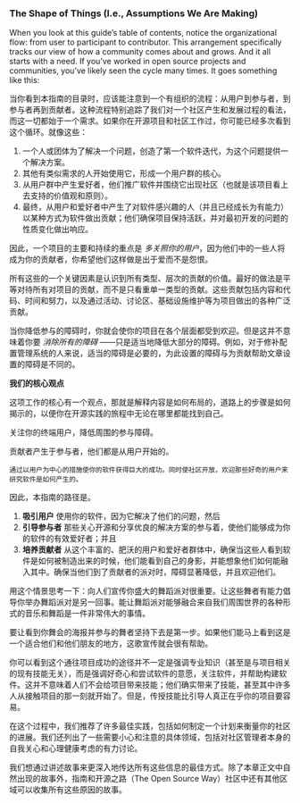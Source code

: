 ### The Shape of Things (I.e., Assumptions We Are Making)

When you look at this guide’s table of contents, notice the organizational flow: from user to
participant to contributor. This arrangement specifically tracks our view of how a community
comes about and grows. And it all starts with a need. If you’ve worked in open source projects and
communities, you’ve likely seen the cycle many times. It goes something like this:

当你看到本指南的目录时，应该能注意到一个有组织的流程：从用户到参与者，到参与者再到贡献者。这种流程特别追踪了我们对一个社区产生和发展过程的看法，而这一切都始于一个需求。如果你在开源项目和社区工作过，你可能已经多次看到这个循环。就像这些：

1. 一个人或团体为了解决一个问题，创造了第一个软件迭代，为这个问题提供一个解决方案。
2. 其他有类似需求的人开始使用它，形成一个用户群的核心。
3. 从用户群中产生爱好者，他们推广软件并围绕它出现社区（也就是该项目看上去支持的价值观和原则）。
4. 最终，从用户和爱好者中产生了对软件感兴趣的人（并且已经成长为有能力） 以某种方式为软件做出贡献；他们确保项目保持活跃，并对最初开发的问题的性质变化做出响应。

因此，一个项目的主要和持续的重点是 _多关照你的用户_，因为他们中的一些人将成为你的贡献者，你希望他们这样做是出于爱而不是怨恨。

所有这些的一个关键因素是认识到所有类型、层次的贡献的价值。最好的做法是平等对待所有对项目的贡献，而不是只看重单一类型的贡献。这些贡献包括内容和代码、时间和努力，以及通过活动、讨论区、基础设施维护等为项目做出的各种广泛贡献。


当你降低参与的障碍时，你就会使你的项目在各个层面都受到欢迎。但是这并不意味着你要 _消除所有的障碍_ ——只是适当地降低大部分的障碍。例如，对于修补配置管理系统的人来说，适当的障碍是必要的，为此设置的障碍与为贡献帮助文章设置的障碍是不同的。

**我们的核心观点**

这项工作的核心有一个观点，那就是解释内容是如何布局的，道路上的步骤是如何揭示的，以便你在开源实践的旅程中无论在哪里都能找到自己。

关注你的终端用户，降低周围的参与障碍。

贡献者产生于参与者，他们都是从用户开始的。

```
通过以用户为中心的措施使你的软件获得巨大的成功。同时使社区开放，欢迎那些好奇的用户来研究软件是如何产生的。
```

因此，本指南的路径是。

1. **吸引用户** 使用你的软件，因为它解决了他们的问题，然后
2. **引导参与者** 那些关心开源和分享优良的解决方案的参与着，使他们能够成为你的软件的有效爱好者；并且
3. **培养贡献者** 从这个丰富的、肥沃的用户和爱好者群体中，确保当这些人看到软件是如何被制造出来的时候，他们能看到自己的身影，并能想象他们如何能融入其中。确保当他们到了贡献者的派对时，障碍显著降低，并且欢迎他们。

用这个情景思考一下：向人们宣传你盛大的舞蹈派对很重要。让这些舞者有能力倡导你举办舞蹈派对是另一回事。能让舞蹈派对能够融合来自我们周围世界的各种形式的音乐和舞蹈是一件非常伟大的事情。

要让看到你舞会的海报并参与的舞者坚持下去是第一步。如果他们能马上看到这是一个适合他们和他们朋友的地方，这歌宣传就会很有帮助。

你可以看到这个通往项目成功的途径并不一定是强调专业知识（甚至是与项目相关的现有技能无关），而是强调好奇心和尝试软件的意愿，关注软件，并帮助构建软件。这并不意味着人们不会给项目带来技能；他们确实带来了技能，甚至其中许多人从接触项目的那一刻就开始了。但是，传授技能比引导人真正在乎你的项目要容易。

在这个过程中，我们推荐了许多最佳实践，包括如何制定一个计划来衡量你的社区的进展。我们还列出了一些需要小心和注意的具体领域，包括对社区管理者本身的自我关心和心理健康考虑的有力讨论。

我们想通过讲述故事来更深入地传达所有这些信息的最佳方式。除了本章正文中自然出现的故事外，指南和开源之路（The Open Source Way）社区中还有其他区域可以收集所有这些原因的故事。
